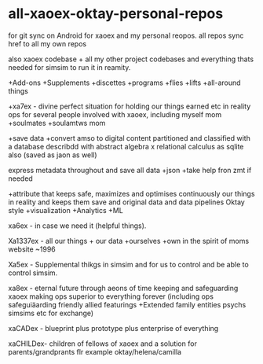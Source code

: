 # all-xaoex-oktay-personal-repos
for git sync on Android for xaoex and my personal reopos. all repos sync href to all my own repos 


also xaoex codebase + all my other project codebases and everything thats needed for simsim to run it in reamity. 

+Add-ons +Supplements +discettes +programs +flies +lifts +all-around things 

+xa7ex - divine perfect situation for holding our things earned etc in reality
ops for several people involved with xaoex, including myself mom +soulmates +soulamtws mom

+save data +convert amso to digital content partitioned and classified with a database describdd with abstract algebra x relational calculus as sqlite also (saved as jaon as well)

express metadata throughout and save all data +json +take help fron zmt if needed


+attribute that keeps safe, maximizes and optimises continuously our things in reality and keeps them save and original data and data pipelines Oktay style +visualization +Analytics +ML

xa6ex - in case we need it (helpful things). 

Xa1337ex - all our things + our data +ourselves +own in the spirit of moms website ~1996 

Xa5ex - Supplemental thikgs in simsim and for us to control and be able to control simsim. 

xa8ex - eternal future through aeons of time keeping and safeguarding xaoex making ops superior to everything forever (including ops safeguiäarding friendly allied featurings +Extended family entities psychs simsims etc for exchange)

xaCADex - blueprint plus prototype plus enterprise of everything

xaCHILDex- children of fellows of xaoex and a solution for parents/grandprants flr example oktay/helena/camilla
